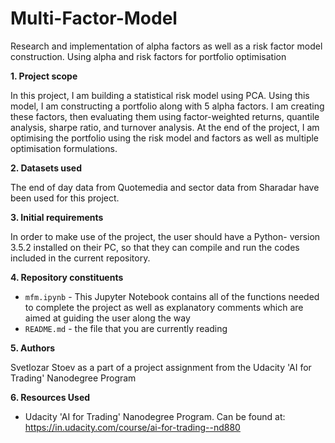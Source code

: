 # Multi-Factor-Model
Research and implementation of alpha factors as well as a risk factor model construction. Using alpha and risk factors for portfolio optimisation

**1. Project scope**

In this project, I am building a statistical risk model using PCA. Using this model, I am constructing a portfolio along with 5 alpha factors. I am creating these factors, then evaluating them using factor-weighted returns, quantile analysis, sharpe ratio, and turnover analysis. At the end of the project, I am optimising the portfolio using the risk model and factors as well as multiple optimisation formulations.

**2. Datasets used**

The end of day data from Quotemedia and sector data from Sharadar have been used for this project.

**3. Initial requirements**

In order to make use of the project, the user should have a Python- version 3.5.2 installed on their PC, so that they can compile and run the codes included in the current repository.

**4. Repository constituents**

- `mfm.ipynb` - This Jupyter Notebook contains all of the functions needed to complete the project as well as explanatory comments which are aimed at guiding the user along the way
- `README.md` - the file that you are currently reading

**5. Authors**

Svetlozar Stoev as a part of a project assignment from the Udacity 'AI for Trading' Nanodegree Program

**6. Resources Used**
- Udacity 'AI for Trading' Nanodegree Program. Can be found at: https://in.udacity.com/course/ai-for-trading--nd880

